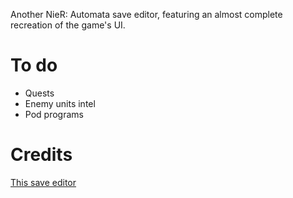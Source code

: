 Another NieR: Automata save editor, featuring an almost complete recreation of the game's UI.

# To do
* Quests
* Enemy units intel
* Pod programs

# Credits

[This save editor](https://github.com/MysteryDash/NieR.Automata.Editor)
